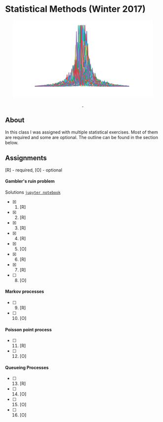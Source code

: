 # Statistical Methods (Winter 2017)

<p align=center>
<a href="">
<img alt="" src="plot.png">
</a>
</p>
<p align=center>
<a href="">
<img alt="" src="https://img.shields.io/badge/python-v3.6.3-blue.svg">
</a>
<a href="">
<img alt="" src="https://img.shields.io/badge/jupyter-v5.2.1-orange.svg">
</a>
</p>

## About

In this class I was assigned with multiple statistical exercises. Most of them are required and some are optional. The outline can be found in the section below.

## Assignments

[R] - required, [O] - optional

#### Gambler's ruin problem

Solutions [`jupyter notebook`](gamblers-ruin-problem.ipynb)

- [x] 1. [R]
- [x] 2. [R]
- [x] 3. [R]
- [x] 4. [R]
- [x] 5. [O]
- [x] 6. [R]
- [x] 7. [R]
- [ ] 8. [O]

#### Markov processes

- [ ] 9. [R]
- [ ] 10. [O]

#### Poisson point process

- [ ] 11. [R]
- [ ] 12. [O]

#### Queueing Processes

- [ ] 13. [R]
- [ ] 14. [O]
- [ ] 15. [O]
- [ ] 16. [O]
